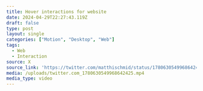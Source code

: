 ```yaml
---
title: Hover interactions for website
date: 2024-04-29T22:27:43.119Z
draft: false
type: post
layout: single
categories: ["Motion", "Desktop", "Web"]
tags:
  - Web
  - Interaction
source: X
source_link: 'https://twitter.com/matthischmid/status/1780630549968642425'
media: /uploads/twitter.com_1780630549968642425.mp4
media_type: video
---
```


